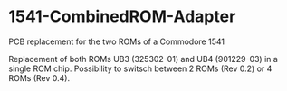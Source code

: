 # 1541-CombinedROM-Adapter
PCB replacement for the two ROMs of a Commodore 1541

Replacement of both ROMs UB3 (325302-01) and UB4 (901229-03) in a single ROM chip.
Possibility to switsch between 2 ROMs (Rev 0.2) or 4 ROMs (Rev 0.4).
